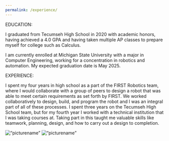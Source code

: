 ```yaml
---
permalink: /experience/
---
```


EDUCATION:

I graduated from Tecumseh High School in 2020 with academic honors, having achieved a 4.0 GPA and having taken multiple AP classes
to prepare myself for college such as Calculus.

I am currently enrolled at Michigan State University with a major in Computer Engineering, working for a concentration in robotics and automation.
My expected graduation date is May 2025.

EXPERIENCE:

I spent my four years in high school as a part of the FIRST Robotics team, where I would collaborate with a group of peers to design
a robot that was able to meet certain requirements as set forth by FIRST. We worked collaboratively to design, build, and program the robot and I was an integral
part of all of these processes. I spent three years on the Tecumseh High School team, but for my fourth year I worked with a technical institution that I was taking courses at. Taking part in this taught me valuable skills like teamwork, planning, design, and how to carry out a design to completion.

<img src=“/assets/images/Robot1.png” alt=“picturename” />
<img src=“/assets/images/Robot2.png” alt=“picturename” />